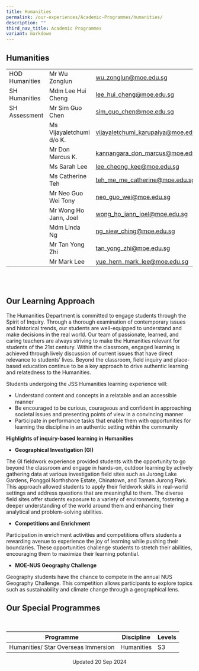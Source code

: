 ```yaml
---
title: Humanities
permalink: /our-experiences/Academic-Programmes/humanities/
description: ""
third_nav_title: Academic Programmes
variant: markdown
---
```

## Humanities

 
|  |  |  |
| -------- | -------- | -------- |
| HOD Humanities  | Mr Wu Zonglun    | [wu_zonglun@moe.edu.sg](wu_zonglun@moe.edu.sg)   |
|SH Humanities|Mdm Lee Hui Cheng|[lee\_hui\_cheng@moe.edu.sg](mailto:lee_hui_cheng@moe.edu.sg)  |
|SH Assessment|Mr Sim Guo Chen|sim_guo_chen@moe.edu.sg
|      | Ms Vijayaletchumi d/o K.    | [vijayaletchumi\_karupaiya@moe.edu.sg](mailto:vijayaletchumi_karupaiya@moe.edu.sg)     |
|      | Mr Don Marcus K.    | [kannangara\_don\_marcus@moe.edu.sg](mailto:kannangara_don_marcus@moe.edu.sg)   |
|     | Ms Sarah Lee   | [lee_cheong_kee@moe.edu.sg](mailto:lee_cheong_kee@moe.edu.sg)   |
|      | Ms Catherine Teh   | [teh\_me\_me\_catherine@moe.edu.sg](mailto:teh_me_me_catherine@moe.edu.sg)   |
|     | Mr Neo Guo Wei Tony    | [neo\_guo\_wei@moe.edu.sg](mailto:neo_guo_wei@moe.edu.sg)    |
|      | Mr Wong Ho Jann, Joel    | [wong\_ho\_jann\_joel@moe.edu.sg](mailto:wong_ho_jann_joel@moe.edu.sg)     |
|     | Mdm Linda Ng     | [ng\_siew\_ching@moe.edu.sg](mailto:ng_siew_ching@moe.edu.sg)    |
|     | Mr Tan Yong Zhi     | [tan_yong_zhi@moe.edu.sg](tan_yong_zhi@moe.edu.sg)   |
|     | Mr Mark Lee     | yue_hern_mark_lee@moe.edu.sg |

 <br>

<br>

## Our Learning Approach

The Humanities Department is committed to engage students through the Spirit of Inquiry. Through a thorough examination of contemporary issues and historical trends, our students are well-equipped to understand and make decisions in the real world. Our team of passionate, learned, and caring teachers are always striving to make the Humanities relevant for students of the 21st century. Within the classroom, engaged learning is achieved through lively discussion of current issues that have direct relevance to students’ lives. Beyond the classroom, field inquiry and place-based education continue to be a key approach to drive authentic learning and relatedness to the Humanities.

Students undergoing the JSS Humanities learning experience will:

*   Understand content and concepts in a relatable and an accessible manner
*   Be encouraged to be curious, courageous and confident in approaching societal issues and presenting points of view in a convincing manner
*   Participate in performance tasks that enable them with opportunities for learning the discipline in an authentic setting within the community

**Highlights of inquiry-based learning in Humanities**&nbsp;

- **Geographical Investigation (GI)**

The GI fieldwork experience provided students with the opportunity to go beyond the classroom and engage in hands-on, outdoor learning by actively gathering data at various investigation field sites such as Jurong Lake Gardens, Ponggol Northshore Estate, Chinatown, and Taman Jurong Park. This approach allowed students to apply their fieldwork skills in real-world settings and address questions that are meaningful to them. The diverse field sites offer students exposure to a variety of environments, fostering a deeper understanding of the world around them and enhancing their analytical and problem-solving abilities.

- **Competitions and Enrichment**

Participation in enrichment activities and competitions offers students a rewarding avenue to experience the joy of learning while pushing their boundaries. These opportunities challenge students to stretch their abilities, encouraging them to maximize their learning potential.

- **MOE-NUS Geography Challenge**

Geography students have the chance to compete in the annual NUS Geography Challenge. This competition allows participants to explore topics such as sustainability and climate change through a geographical lens.



## Our Special Programmes
<br>

| Programme | Discipline | Levels |
| -------- | -------- | -------- |
| Humanities/ Star Overseas Immersion    | Humanities   | S3     |

<center> Updated 20 Sep 2024 </center>